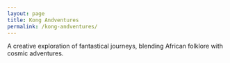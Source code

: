 ```yaml
---
layout: page
title: Kong Andventures
permalink: /kong-andventures/
---
```

A creative exploration of fantastical journeys, blending African folklore with cosmic adventures.